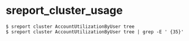 # sreport_cluster_usage

```
$ sreport cluster AccountUtilizationByUser tree
$ sreport cluster AccountUtilizationByUser tree | grep -E ' {35}'
```
